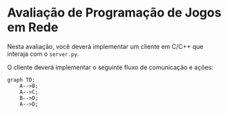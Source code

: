 # Avaliação de Programação de Jogos em Rede
Nesta avaliação, você deverá implementar um cliente em C/C++ que interaja com o ``server.py``.

O cliente deverá implementar o seguinte fluxo de comunicação e ações:

```mermaid
graph TD;
    A-->B;
    A-->C;
    B-->D;
    A-->D;
```